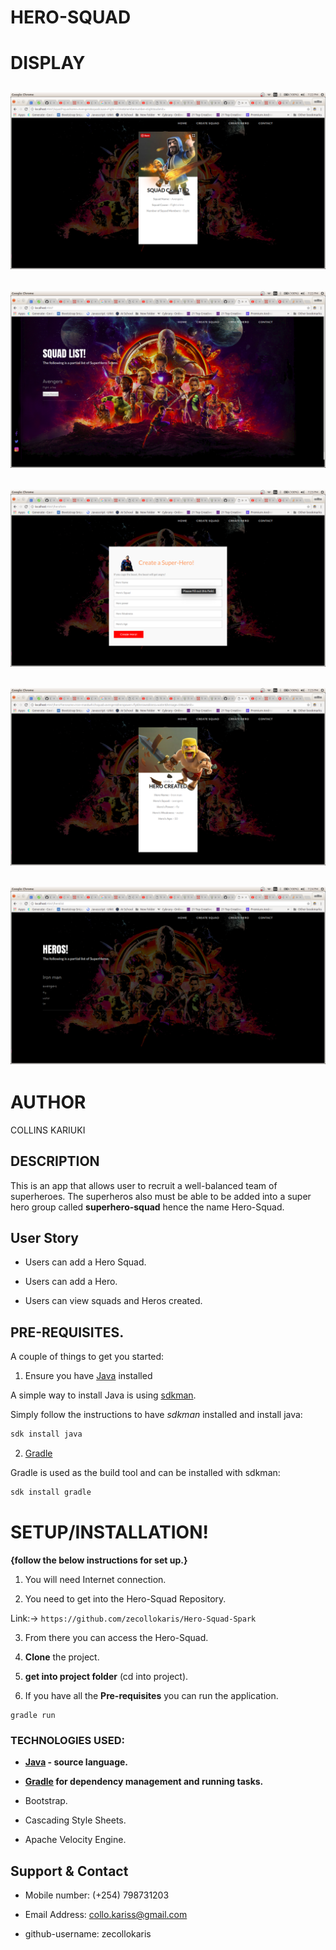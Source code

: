 #                                                   HERO-SQUAD

# DISPLAY

![](Spec.md/HeroSquad.png)
---
![](Spec.md/HeroSquad2.png)
---
![](Spec.md/HeroSquad3.png)
---
![](Spec.md/HeroSquad4.png)
---
![](Spec.md/HeroSquad5.png)
---

# AUTHOR

COLLINS KARIUKI


## DESCRIPTION

This is an app that allows user to recruit a well-balanced team of superheroes. The superheros also must be able to be added into a super hero group called **superhero-squad** hence the name Hero-Squad.

## User Story

- Users can add a Hero Squad.

- Users can add a Hero.

- Users can view squads and Heros created.

## PRE-REQUISITES.

A couple of things to get you started:

1. Ensure you have [Java](https://java.com/en/download/) installed

A simple way to install Java is using [sdkman](https://sdkman.io/).

Simply follow the instructions to have _sdkman_ installed and install java:

```bash
sdk install java
```

2. [Gradle](https://gradle.org/)

Gradle is used as the build tool and can be installed with sdkman:

```bash
sdk install gradle
```

# **SETUP/INSTALLATION!**

**{follow the below instructions for set up.}**

1. You will need Internet connection.

2. You need to get into the Hero-Squad Repository.

Link:-> ```https://github.com/zecollokaris/Hero-Squad-Spark```

3. From there you can access the Hero-Squad.

4. **Clone** the project.

5. **get into project folder** (cd into project).

6. If you have all the **Pre-requisites** you can run the application.

```
gradle run
```
### TECHNOLOGIES USED:

- **[Java](https://java.com/en/download/) - source language.**

- **[Gradle](https://gradle.org/) for dependency management and running tasks.**

- Bootstrap.

- Cascading Style Sheets.

- Apache Velocity Engine.

## Support & Contact

- Mobile number: (+254) 798731203

- Email Address: collo.kariss@gmail.com

- github-username: zecollokaris
